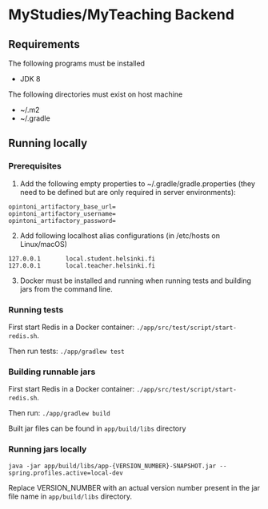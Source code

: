 # MyStudies/MyTeaching Backend

## Requirements

The following programs must be installed
- JDK 8

The following directories must exist on host machine
- ~/.m2
- ~/.gradle

## Running locally

### Prerequisites

1. Add the following empty properties to ~/.gradle/gradle.properties
(they need to be defined but are only required in server environments):

```
opintoni_artifactory_base_url=
opintoni_artifactory_username=
opintoni_artifactory_password=
```

2. Add following localhost alias configurations (in /etc/hosts on Linux/macOS)

```
127.0.0.1       local.student.helsinki.fi
127.0.0.1       local.teacher.helsinki.fi
```

3. Docker must be installed and running when running tests and building jars from the command line.

### Running tests

First start Redis in a Docker container: `./app/src/test/script/start-redis.sh`.

Then run tests: `./app/gradlew test`

### Building runnable jars

First start Redis in a Docker container: `./app/src/test/script/start-redis.sh`.

Then run: `./app/gradlew build`

Built jar files can be found in `app/build/libs` directory

### Running jars locally

`java -jar app/build/libs/app-{VERSION_NUMBER}-SNAPSHOT.jar --spring.profiles.active=local-dev`

Replace VERSION_NUMBER with an actual version number present in the jar file name in `app/build/libs` directory.

